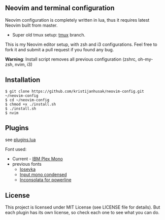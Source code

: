 Neovim and terminal configuration
------

Neovim configuration is completely written in lua, thus it requires latest Neovim built from master.

* Super old tmux setup: [tmux](https://github.com/kristijanhusak/neovim-config/tree/tmux) branch.

This is my Neovim editor setup, with zsh and i3 configurations.
Feel free to fork it
and submit a pull request if you found any bug.

**Warning**: Install script removes all previous configuration (zshrc, oh-my-zsh, nvim, i3)

Installation
-----------

    $ git clone https://github.com/kristijanhusak/neovim-config.git ~/neovim-config
    $ cd ~/neovim-config
    $ chmod +x ./install.sh
    $ ./install.sh
    $ nvim

Plugins
----------------

see [plugins.lua](nvim/lua/partials/plugins.lua#L7)

Font used:
* Current - [IBM Plex Mono](https://github.com/IBM/plex)
* previous fonts
  * [Iosevka](https://github.com/be5invis/Iosevka)
  * [Input mono condensed](http://input.fontbureau.com/)
  * [Inconsolata for powerline](https://github.com/ryanoasis/nerd-fonts/blob/master/patched-fonts/Inconsolata/complete/Inconsolata%20for%20Powerline%20Nerd%20Font%20Complete.otf)

License
-------

This project is licensed under MIT License (see LICENSE file for details). But
each plugin has its own license, so check each one to see what you can do.
